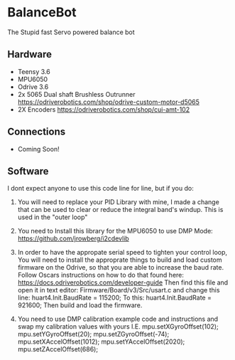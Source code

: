 # BalanceBot
The Stupid fast Servo powered balance bot

## Hardware
 - Teensy 3.6
 - MPU6050
 - Odrive 3.6
 - 2x 5065 Dual shaft Brushless Outrunner https://odriverobotics.com/shop/odrive-custom-motor-d5065
 - 2X Encoders https://odriverobotics.com/shop/cui-amt-102

## Connections
 - Coming Soon!


## Software

I dont expect anyone to use this code line for line, but if you do:

1. You will need to replace your PID Library with mine, I made a change that can be used to clear or reduce the integral band's windup. This is used in the "outer loop"

2. You need to Install this library for the MPU6050 to use DMP Mode: https://github.com/jrowberg/i2cdevlib


3. In order to have the appropate serial speed to tighten your control loop, You will need to install the approprate things to build and load custom firmware on the Odrive, so that you are able to increase the baud rate. Follow Oscars instructions on how to do that found here:
https://docs.odriverobotics.com/developer-guide Then find this file and open it in text editor: Firmware/Board/v3/Src/usart.c and change this line:
huart4.Init.BaudRate = 115200;
To this:
huart4.Init.BaudRate = 921600;
Then build and load the firmware. 


4. You need to use DMP calibration example code and instructions and swap my calibration values with yours
  I.E.
  mpu.setXGyroOffset(102);
  mpu.setYGyroOffset(20);
  mpu.setZGyroOffset(-74);
  mpu.setXAccelOffset(1012); 
  mpu.setYAccelOffset(2020);
  mpu.setZAccelOffset(686);
